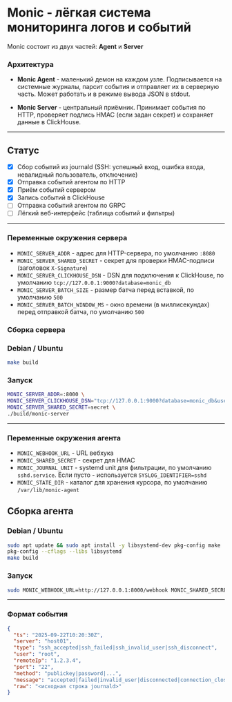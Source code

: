 # Monic - лёгкая система мониторинга логов и событий

Monic состоит из двух частей: **Agent** и **Server**

### Архитектура

- **Monic Agent** - маленький демон на каждом узле.
  Подписывается на системные журналы, парсит события и отправляет их в серверную часть.
  Может работать и в режиме вывода JSON в stdout.

- **Monic Server** - центральный приёмник.
  Принимает события по HTTP, проверяет подпись HMAC (если задан секрет) и сохраняет данные в ClickHouse.

---

## Статус

- [x] Сбор событий из journald (SSH: успешный вход, ошибка входа, невалидный пользователь, отключение)
- [x] Отправка событий агентом по HTTP
- [x] Приём событий сервером
- [x] Запись событий в ClickHouse
- [ ] Отправка событий агентом по GRPC
- [ ] Лёгкий веб-интерфейс (таблица событий и фильтры)

---

### Переменные окружения сервера

- `MONIC_SERVER_ADDR` - адрес для HTTP-сервера, по умолчанию `:8080`
- `MONIC_SERVER_SHARED_SECRET` - секрет для проверки HMAC-подписи (заголовок `X-Signature`)
- `MONIC_SERVER_CLICKHOUSE_DSN` - DSN для подключения к ClickHouse, по
  умолчанию `tcp://127.0.0.1:9000?database=monic_db`
- `MONIC_SERVER_BATCH_SIZE` - размер батча перед вставкой, по умолчанию `500`
- `MONIC_SERVER_BATCH_WINDOW_MS` - окно времени (в миллисекундах) перед отправкой батча, по умолчанию `500`

### Сборка сервера

### Debian / Ubuntu

```bash
make build
```

### Запуск

```bash
MONIC_SERVER_ADDR=:8000 \
MONIC_SERVER_CLICKHOUSE_DSN="tcp://127.0.0.1:9000?database=monic_db&username=default&password=default" \
MONIC_SERVER_SHARED_SECRET=secret \
./build/monic-server
```

---

### Переменные окружения агента

- `MONIC_WEBHOOK_URL` - URL вебхука
- `MONIC_SHARED_SECRET` - секрет для HMAC
- `MONIC_JOURNAL_UNIT` - systemd unit для фильтрации, по умолчанию `sshd.service`.
  Если пусто - используется `SYSLOG_IDENTIFIER=sshd`
- `MONIC_STATE_DIR` - каталог для хранения курсора, по умолчанию `/var/lib/monic-agent`

## Сборка агента

### Debian / Ubuntu

```bash
sudo apt update && sudo apt install -y libsystemd-dev pkg-config make
pkg-config --cflags --libs libsystemd
make build
```

### Запуск

```bash
sudo MONIC_WEBHOOK_URL=http://127.0.0.1:8000/webhook MONIC_SHARED_SECRET=secret ./build/monic-agent
```

---

### Формат события

```json
{
  "ts": "2025-09-22T10:20:30Z",
  "server": "host01",
  "type": "ssh_accepted|ssh_failed|ssh_invalid_user|ssh_disconnect",
  "user": "root",
  "remoteIp": "1.2.3.4",
  "port": "22",
  "method": "publickey|password|...",
  "message": "accepted|failed|invalid_user|disconnected|connection_closed",
  "raw": "<исходная строка journald>"
}
```